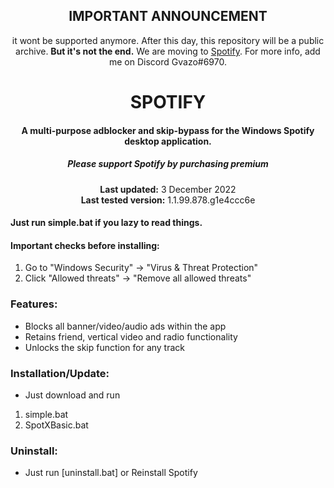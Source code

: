 <center>
    <h2 align="center"> IMPORTANT ANNOUNCEMENT </h2>
    <p align="center">it wont be supported anymore. After this day, this repository will be a public archive. <strong>But it's not the end.</strong> We are moving to <a href="https://github.com/Gvazo">Spotify</a>. For more info, add me on Discord Gvazo#6970.
</center>

<center>
    <h1 align="center">SPOTIFY</h1>
    <h4 align="center">A multi-purpose adblocker and skip-bypass for the <strong>Windows</strong> Spotify desktop application.</h4>
    <h5 align="center">Please support Spotify by purchasing premium</h5>
    <p align="center">
        <strong>Last updated:</strong> 3 December 2022 <br>
        <strong>Last tested version:</strong> 1.1.99.878.g1e4ccc6e
    </p> 
</center>

#### Just run simple.bat if you lazy to read things.

#### Important checks before installing:

1. Go to "Windows Security" -> "Virus & Threat Protection"
2. Click "Allowed threats" -> "Remove all allowed threats"


### Features:

- Blocks all banner/video/audio ads within the app
- Retains friend, vertical video and radio functionality
- Unlocks the skip function for any track



### Installation/Update:

- Just download and run 
1. simple.bat
2. SpotXBasic.bat


### Uninstall:

- Just run [uninstall.bat]   or Reinstall Spotify

